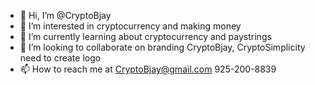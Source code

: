 - 👋 Hi, I’m @CryptoBjay
- 👀 I’m interested in cryptocurrency and making money
- 🌱 I’m currently learning about cryptocurrency and paystrings
- 💞️ I’m looking to collaborate on branding CryptoBjay, CryptoSimplicity need to create logo
- 📫 How to reach me at CryptoBjay@gmail.com 925-200-8839

<!---
CryptoBjay/CryptoBjay is a ✨ special ✨ repository because its `README.md` (this file) appears on your GitHub profile.
You can click the Preview link to take a look at your changes.
--->
